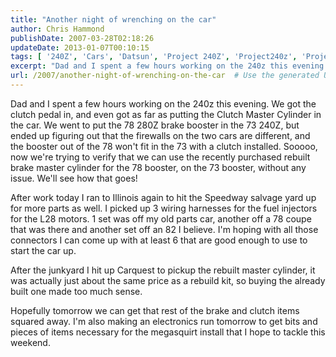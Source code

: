 ```yaml
---
title: "Another night of wrenching on the car"
author: Chris Hammond
publishDate: 2007-03-28T02:18:26
updateDate: 2013-01-07T00:10:15
tags: [ '240Z', 'Cars', 'Datsun', 'Project 240Z', 'Project240z', 'Project240Zcom' ]
excerpt: "Dad and I spent a few hours working on the 240z this evening. We got the clutch pedal in, and even got as far as putting the Clutch Master Cylinder in the car. We went to put the 78 280Z brake booster in the 73 240Z, but ended up figuring out that the firewalls on the two cars are different, and the booster out of the 78 won't fit in the 73 with a clutch installed. Sooooo, now we're trying to verify that we can use the recently purchased rebuilt brake master cylinder for the 78 booster, on the 73 booster, without any issue. We'll see how that goes!  After work today I ran to Illinois again to hit the Speedway salvage yard up for more parts as well. I picked up 3 wiring harnesses for the fuel injectors for the L28 motors. 1 set was off my old parts car, another off a 78 coupe that was there and another set off an 82 I believe. I'm hoping with all those connectors I can come up with at least 6 that are good enough to use to start the car up. After the junkyard I hit up Carquest to pickup the rebuilt master cylinder, it was actually just about the same price as a rebuild kit, so buying the already built one made too much sense. Hopefully tomorrow we can get that rest of the brake and clutch items squared away. I'm also making an electronics run tomorrow to get bits and pieces of items necessary for the megasquirt install that I hope to tackle this weekend. ..."
url: /2007/another-night-of-wrenching-on-the-car  # Use the generated URL with year
---
```

<P>Dad and I spent a few hours working on the 240z this evening. We got the clutch pedal in, and even got as far as putting the Clutch Master Cylinder in the car. We went to put the 78 280Z brake booster in the 73 240Z, but ended up figuring out that the firewalls on the two cars are different, and the booster out of the 78 won't fit in the 73 with a clutch installed. Sooooo, now we're trying to verify that we can use the recently purchased rebuilt brake master cylinder for the 78 booster, on the 73 booster, without any issue. We'll see how that goes! </P> <P>After work today I ran to Illinois again to hit the Speedway salvage yard up for more parts as well. I picked up 3 wiring harnesses for the fuel injectors for the L28 motors. 1 set was off my old parts car, another off a 78 coupe that was there and another set off an 82 I believe. I'm hoping with all those connectors I can come up with at least 6 that are good enough to use to start the car up.</P> <P>After the junkyard I hit up Carquest to pickup the rebuilt master cylinder, it was actually just about the same price as a rebuild kit, so buying the already built one made too much sense.</P> <P>Hopefully tomorrow we can get that rest of the brake and clutch items squared away. I'm also making an electronics run tomorrow to get bits and pieces of items necessary for the megasquirt install that I hope to tackle this weekend. </P>
